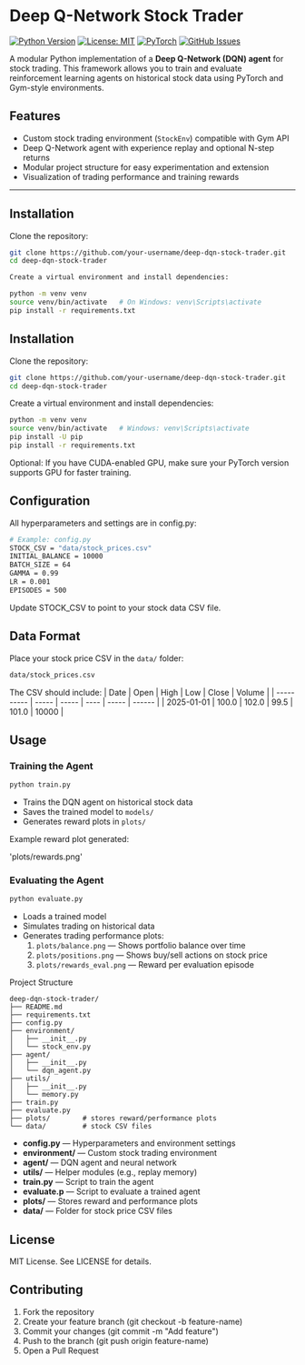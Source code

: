 # Deep Q-Network Stock Trader

[![Python Version](https://img.shields.io/badge/python-3.10+-blue)](https://www.python.org/)
[![License: MIT](https://img.shields.io/badge/License-MIT-green)](https://opensource.org/licenses/MIT)
[![PyTorch](https://img.shields.io/badge/pytorch-2.1-red)](https://pytorch.org/)
[![GitHub Issues](https://img.shields.io/github/issues/saraalhetela/deep-dqn-stock-trader)](https://github.com/your-username/deep-dqn-stock-trader/issues)

A modular Python implementation of a **Deep Q-Network (DQN) agent** for stock trading. This framework allows you to train and evaluate reinforcement learning agents on historical stock data using PyTorch and Gym-style environments.

## Features

- Custom stock trading environment (`StockEnv`) compatible with Gym API  
- Deep Q-Network agent with experience replay and optional N-step returns  
- Modular project structure for easy experimentation and extension  
- Visualization of trading performance and training rewards  

---

## Installation

Clone the repository:

```bash
git clone https://github.com/your-username/deep-dqn-stock-trader.git
cd deep-dqn-stock-trader

Create a virtual environment and install dependencies:

python -m venv venv
source venv/bin/activate   # On Windows: venv\Scripts\activate
pip install -r requirements.txt
```
## Installation
Clone the repository:
```bash
git clone https://github.com/your-username/deep-dqn-stock-trader.git
cd deep-dqn-stock-trader
```
Create a virtual environment and install dependencies:

```bash
python -m venv venv
source venv/bin/activate   # Windows: venv\Scripts\activate
pip install -U pip
pip install -r requirements.txt
```
Optional: If you have CUDA-enabled GPU, make sure your PyTorch version supports GPU for faster training.

## Configuration
All hyperparameters and settings are in config.py:
```bash
# Example: config.py
STOCK_CSV = "data/stock_prices.csv"
INITIAL_BALANCE = 10000
BATCH_SIZE = 64
GAMMA = 0.99
LR = 0.001
EPISODES = 500
```
Update STOCK_CSV to point to your stock data CSV file.

## Data Format

Place your stock price CSV in the `data/` folder:
```bash
data/stock_prices.csv
```
The CSV should include:
| Date       | Open  | High  | Low  | Close | Volume |
| ---------- | ----- | ----- | ---- | ----- | ------ |
| 2025-01-01 | 100.0 | 102.0 | 99.5 | 101.0 | 10000  |

## Usage
### Training the Agent
```bash
python train.py
```
+ Trains the DQN agent on historical stock data
+ Saves the trained model to `models/`
+ Generates reward plots in `plots/`
  
Example reward plot generated:

'plots/rewards.png'

### Evaluating the Agent
```bash
python evaluate.py
```
+ Loads a trained model
+ Simulates trading on historical data
+ Generates trading performance plots:
  1. `plots/balance.png` — Shows portfolio balance over time
  2. `plots/positions.png` — Shows buy/sell actions on stock price
  3. `plots/rewards_eval.png` — Reward per evaluation episode

Project Structure

```
deep-dqn-stock-trader/
├── README.md
├── requirements.txt
├── config.py
├── environment/
│   ├── __init__.py
│   └── stock_env.py
├── agent/
│   ├── __init__.py
│   └── dqn_agent.py
├── utils/
│   ├── __init__.py
│   └── memory.py
├── train.py
├── evaluate.py 
├── plots/        # stores reward/performance plots
└── data/         # stock CSV files
```

+ **config.py** — Hyperparameters and environment settings
+ **environment/** — Custom stock trading environment
+ **agent/** — DQN agent and neural network
+ **utils/** — Helper modules (e.g., replay memory)
+ **train.py** — Script to train the agent
+ **evaluate.p** — Script to evaluate a trained agent
+ **plots/** — Stores reward and performance plots
+ **data/** — Folder for stock price CSV files

## License

MIT License. See LICENSE for details.

## Contributing

1. Fork the repository
2. Create your feature branch (git checkout -b feature-name)
3. Commit your changes (git commit -m "Add feature")
4. Push to the branch (git push origin feature-name)
5. Open a Pull Request



